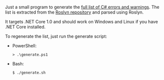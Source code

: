 Just a small program to generate the [full list of C# errors and warnings](CSharpErrorsAndWarnings.md). The list is extracted from the [Roslyn repository](https://github.com/dotnet/roslyn) and parsed using Roslyn.

It targets .NET Core 1.0 and should work on Windows and Linux if you have .NET Core installed.

To regenerate the list, just run the generate script:

- PowerShell:

  ```
  > .\generate.ps1
  ```

- Bash:

  ```
  $ ./generate.sh
  ```

